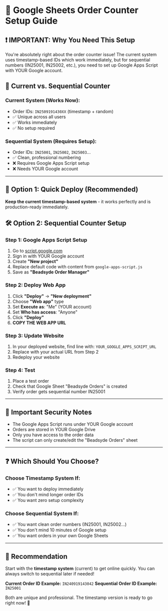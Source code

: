 # 🔢 Google Sheets Order Counter Setup Guide

## ❗ **IMPORTANT: Why You Need This Setup**

You're absolutely right about the order counter issue! The current system uses timestamp-based IDs which work immediately, but for sequential numbers (IN25001, IN25002, etc.), you need to set up Google Apps Script with YOUR Google account.

## 🎯 **Current vs. Sequential Counter**

### **Current System (Works Now):**
- Order IDs: `IN2509191430XX` (timestamp + random)
- ✅ Unique across all users
- ✅ Works immediately
- ✅ No setup required

### **Sequential System (Requires Setup):**
- Order IDs: `IN25001`, `IN25002`, `IN25003`...
- ✅ Clean, professional numbering
- ❌ Requires Google Apps Script setup
- ❌ Needs YOUR Google account

---

## 🚀 **Option 1: Quick Deploy (Recommended)**
**Keep the current timestamp-based system** - it works perfectly and is production-ready immediately.

## 🛠️ **Option 2: Sequential Counter Setup**

### **Step 1: Google Apps Script Setup**
1. Go to [script.google.com](https://script.google.com)
2. Sign in with YOUR Google account
3. Create **"New project"**
4. Replace default code with content from `google-apps-script.js`
5. Save as **"Beadsyde Order Manager"**

### **Step 2: Deploy Web App**
1. Click **"Deploy"** → **"New deployment"**
2. Choose **"Web app"** type
3. Set **Execute as**: "Me" (YOUR account)
4. Set **Who has access**: "Anyone"
5. Click **"Deploy"**
6. **COPY THE WEB APP URL**

### **Step 3: Update Website**
1. In your deployed website, find line with: `YOUR_GOOGLE_APPS_SCRIPT_URL`
2. Replace with your actual URL from Step 2
3. Redeploy your website

### **Step 4: Test**
1. Place a test order
2. Check that Google Sheet "Beadsyde Orders" is created
3. Verify order gets sequential number IN25001

---

## 🔐 **Important Security Notes**

- The Google Apps Script runs under YOUR Google account
- Orders are stored in YOUR Google Drive
- Only you have access to the order data
- The script can only create/edit the "Beadsyde Orders" sheet

---

## ❓ **Which Should You Choose?**

### **Choose Timestamp System If:**
- ✅ You want to deploy immediately
- ✅ You don't mind longer order IDs
- ✅ You want zero setup complexity

### **Choose Sequential System If:**
- ✅ You want clean order numbers (IN25001, IN25002...)
- ✅ You don't mind 10 minutes of Google setup
- ✅ You want orders in your own Google Sheets

---

## 🎯 **Recommendation**
Start with the **timestamp system** (current) to get online quickly. You can always switch to sequential later if needed!

**Current Order ID Example:** `IN240919143042`
**Sequential Order ID Example:** `IN25001`

Both are unique and professional. The timestamp version is ready to go right now! 🚀
